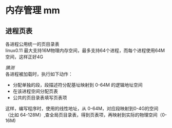 # 内存管理 mm

## 进程页表

各进程公用统一的页目录表  
linux0.11 最大支持16M物理内存空间，最多支持64个进程，而每个进程使用64M空间，这样正好4G  

*猜测*  
各进程被加载时，执行如下动作：  

 * 分配单独的段，段描述符分配基址映射到 0-64M 的逻辑地址空间
 * 在该进程空间分配页表
 * 公共的页目录表填写页表项

这样，编写程序时，使用的线性地址，从 0-64M，对应段映射到0-4G的空间（比如 64-128M）,查全局页目录表，得到页表项，再映射到实际的物理空间（0-16M)
